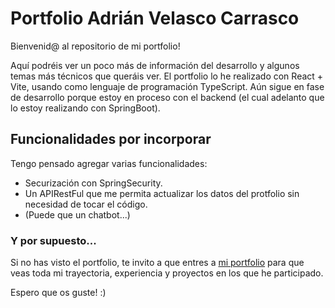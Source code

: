 # Portfolio Adrián Velasco Carrasco

Bienvenid@ al repositorio de mi portfolio!

Aquí podréis ver un poco más de información del desarrollo y algunos temas más técnicos que queráis ver.
El portfolio lo he realizado con React + Vite, usando como lenguaje de programación TypeScript. Aún sigue en fase de desarrollo porque estoy en proceso con el backend (el cual adelanto que lo estoy realizando con 
SpringBoot). 

## Funcionalidades por incorporar

Tengo pensado agregar varias funcionalidades:
  - Securización con SpringSecurity.
  - Un APIRestFul que me permita actualizar los datos del protfolio sin necesidad de tocar el código.
  - (Puede que un chatbot...)

### Y por supuesto...

Si no has visto el portfolio, te invito a que entres a [mi portfolio]("http://www.adri-develop.com") para que veas toda mi trayectoria, experiencia y proyectos en los que he participado.

Espero que os guste! :)
